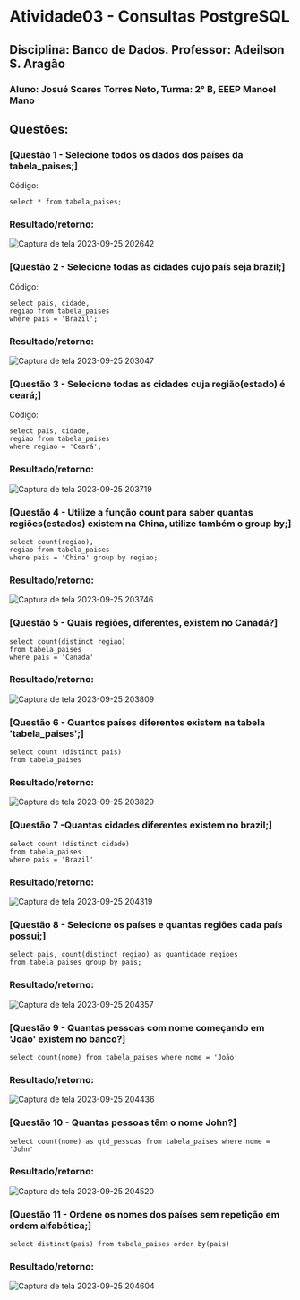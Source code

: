 # Atividade03 - Consultas PostgreSQL
## Disciplina: Banco de Dados. Professor: Adeilson S. Aragão
### Aluno: Josué Soares Torres Neto, Turma: 2° B, EEEP Manoel Mano

## **Questões:**

### [Questão 1 - Selecione todos os dados dos países da tabela_paises;]
Código:
```
select * from tabela_paises;
```
### Resultado/retorno:
![Captura de tela 2023-09-25 202642](https://github.com/josuets011/Atividade03_Sql/assets/117037138/ccccce92-d0c3-414b-8cec-f1583ea8ed64)


### [Questão 2 - Selecione todas as cidades cujo país seja brazil;]
Código:
```
select pais, cidade, 
regiao from tabela_paises 
where pais = 'Brazil';
```
### Resultado/retorno:
![Captura de tela 2023-09-25 203047](https://github.com/josuets011/Atividade03_Sql/assets/117037138/5d4872a3-a97b-433d-a12f-ed06b93019c1)


### [Questão 3 - Selecione todas as cidades cuja região(estado) é ceará;]
Código:
```
select pais, cidade, 
regiao from tabela_paises 
where regiao = 'Ceará';
```
### Resultado/retorno:
![Captura de tela 2023-09-25 203719](https://github.com/josuets011/Atividade03_Sql/assets/117037138/1d10dee5-c69b-4f82-9c7c-099073fcdea0)


### [Questão 4 - Utilize a função count para saber quantas regiões(estados) existem na China, utilize também o group by;]
```
select count(regiao), 
regiao from tabela_paises 
where pais = 'China' group by regiao;
```
### Resultado/retorno:
![Captura de tela 2023-09-25 203746](https://github.com/josuets011/Atividade03_Sql/assets/117037138/c780fcd6-7a54-4f82-9194-1dcbe8a36309)


### [Questão 5 - Quais regiões, diferentes, existem no Canadá?]
```
select count(distinct regiao)
from tabela_paises 
where pais = 'Canada'
```
### Resultado/retorno:
![Captura de tela 2023-09-25 203809](https://github.com/josuets011/Atividade03_Sql/assets/117037138/98cf74cb-4671-4ad0-b9e9-c866b1b2a322)


### [Questão 6 - Quantos países diferentes existem na tabela 'tabela_paises';]
```
select count (distinct pais)
from tabela_paises
```
### Resultado/retorno:
![Captura de tela 2023-09-25 203829](https://github.com/josuets011/Atividade03_Sql/assets/117037138/58215198-ff06-4e5a-a9a0-98af0c1272a3)


### [Questão 7 -Quantas cidades diferentes existem no brazil;]
```
select count (distinct cidade)
from tabela_paises
where pais = 'Brazil'
```
### Resultado/retorno:
![Captura de tela 2023-09-25 204319](https://github.com/josuets011/Atividade03_Sql/assets/117037138/0c993651-c3f2-4d05-8d23-914ec02bab0a)


### [Questão 8 - Selecione os países e quantas regiões cada país possui;]
```
select pais, count(distinct regiao) as quantidade_regioes
from tabela_paises group by pais;
```
### Resultado/retorno:
![Captura de tela 2023-09-25 204357](https://github.com/josuets011/Atividade03_Sql/assets/117037138/ae4d19f0-0dc0-4910-a7b5-7eaaa776b9c3)


### [Questão 9 - Quantas pessoas com nome começando em 'João' existem no banco?]
```
select count(nome) from tabela_paises where nome = 'João'
```
### Resultado/retorno:
![Captura de tela 2023-09-25 204436](https://github.com/josuets011/Atividade03_Sql/assets/117037138/d93684af-e842-4753-8794-a924b0f4d3f8)



### [Questão 10 - Quantas pessoas têm o nome John?]
```
select count(nome) as qtd_pessoas from tabela_paises where nome = 'John'
```
### Resultado/retorno:
![Captura de tela 2023-09-25 204520](https://github.com/josuets011/Atividade03_Sql/assets/117037138/7de9d2b1-48b2-4bda-9c30-ae19ef258627)

### [Questão 11 - Ordene os nomes dos países sem repetição em ordem alfabética;]
```
select distinct(pais) from tabela_paises order by(pais)
```
### Resultado/retorno:
![Captura de tela 2023-09-25 204604](https://github.com/josuets011/Atividade03_Sql/assets/117037138/50cbd78e-56ae-4d30-a60a-9f6213c640b5)















